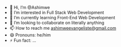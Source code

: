 - 👋 Hi, I’m @Ashimwe
- 👀 I’m interested in Full Stack Web Development
- 🌱 I’m currently learning Front-End Web Development
- 💞️ I’m looking to collaborate on literally anything
- 📫 How to reach me ashimweevangeliste@gmail.com
- 😄 Pronouns: he/him
- ⚡ Fun fact: ...

<!---
Ashimwe/Ashimwe is a ✨ special ✨ repository because its `README.md` (this file) appears on your GitHub profile.
You can click the Preview link to take a look at your changes.
--->

